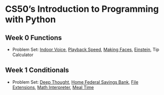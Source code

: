 # CS50’s Introduction to Programming with Python

## Week 0 Functions

- Problem Set: [Indoor Voice](indoor), [Playback Speed](playback), [Making Faces](faces), [Einstein](einstein), Tip Calculator

## Week 1 Conditionals

- Problem Set: [Deep Thought](deep), [Home Federal Savings Bank](bank), [File Extensions](extensions), [Math Interpreter](interpreter), [Meal Time](meal)

